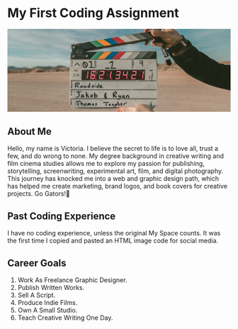 # My First Coding Assignment
![Roadside Film Clapper](<Voo Image.png>)
## About Me
Hello, my name is Victoria. I believe the secret to life is to love all, trust a few, and do wrong to none. My degree background in creative writing and film cinema studies allows me to explore my passion for publishing, storytelling, screenwriting, experimental art, film, and digital photography. This journey has knocked me into a web and graphic design path, which has helped me create marketing, brand logos, and book covers for creative projects. Go Gators!🐊
## Past Coding Experience
I have no coding experience, unless the original My Space counts. It was the first time I copied and pasted an HTML image code for social media.
## Career Goals 
1. Work As Freelance Graphic Designer.
2. Publish Written Works.
3. Sell A Script. 
4. Produce Indie Films.
5. Own A Small Studio.
6. Teach Creative Writing One Day.